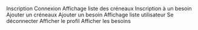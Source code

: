 Inscription
Connexion
Affichage liste des créneaux
Inscription à un besoin
Ajouter un créneaux
Ajouter un besoin
Affichage liste utilisateur
Se déconnecter
Afficher le profil
Afficher les besoins
